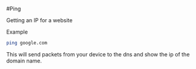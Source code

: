 #Ping

Getting an IP for a website 

Example

```bash
ping google.com
```

This will send packets from your device to the dns and show the ip of the domain name. 
